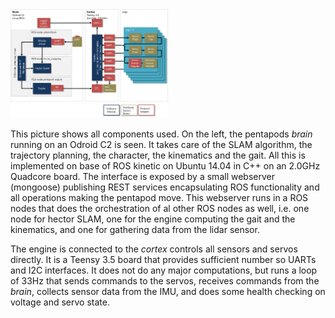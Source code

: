 <img width=50% src="./images/image057.png" >

This picture shows all components used. On the left, the pentapods *brain* running on an Odroid C2 is seen. It takes care of the SLAM algorithm, the trajectory planning, the character, the kinematics and the gait. All this is implemented on base of ROS kinetic on Ubuntu 14.04 in C++ on an 2.0GHz Quadcore board. The interface is exposed by a small webserver (mongoose) publishing REST services encapsulating ROS functionality and all operations making the pentapod move. This webserver runs in a ROS nodes that does the orchestration of al other ROS nodes as well, i.e. one node for hector SLAM, one for the engine computing the gait and the kinematics, and one for gathering data from the lidar sensor.

The engine is connected to the *cortex* controls all sensors and servos directly. It is a Teensy 3.5 board that provides sufficient number so UARTs and I<super>2<super>C interfaces. It does not do any major computations, but runs a loop of 33Hz that sends commands to the servos, receives commands from the *brain*, collects sensor data from the IMU, and does some health checking on voltage and servo state.

	
